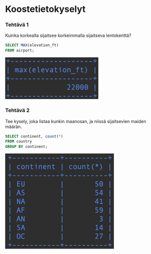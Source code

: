 # Koostetietokyselyt

### Tehtävä 1

Kuinka korkealla sijaitsee korkeimmalla sijaitseva lentokenttä?
```sql
SELECT MAX(elevation_ft)
FROM airport;
```
![Screenshot7_1](Screenshot7_1.png)

### Tehtävä 2

Tee kysely, joka listaa kunkin maanosan, ja niissä sijaitsevien maiden määrän.
```sql
SELECT continent, count(*)
FROM country
GROUP BY continent;
```
![Screenshot7_2](Screenshot7_2.png)
